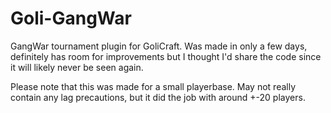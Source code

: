 # Goli-GangWar
GangWar tournament plugin for GoliCraft. Was made in only a few days, definitely has room for improvements but I thought I'd share the code since it will likely never be seen again.

Please note that this was made for a small playerbase. May not really contain any lag precautions, but it did the job with around +-20 players.
